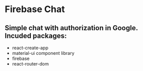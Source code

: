 # Firebase Chat
## Simple chat with authorization in Google. Incuded packages:
- react-create-app
- material-ui component library
- firebase
- react-router-dom
 

